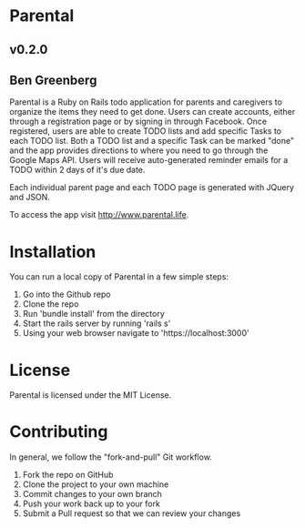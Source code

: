 # Parental
## v0.2.0
## Ben Greenberg

Parental is a Ruby on Rails todo application for parents and caregivers to organize the items they need to get done. Users can create accounts, either through a registration page or by signing in through Facebook. Once registered, users are able to create TODO lists and add specific Tasks to each TODO list. Both a TODO list and a specific Task can be marked "done" and the app provides directions to where you need to go through the Google Maps API. Users will receive auto-generated reminder emails for a TODO within 2 days of it's due date.

Each individual parent page and each TODO page is generated with JQuery and JSON.

To access the app visit http://www.parental.life.

# Installation

You can run a local copy of Parental in a few simple steps:

1. Go into the Github repo
2. Clone the repo
3. Run 'bundle install' from the directory
4. Start the rails server by running 'rails s'
5. Using your web browser navigate to 'https://localhost:3000'


# License

Parental is licensed under the MIT License.

# Contributing

In general, we follow the "fork-and-pull" Git workflow.

1. Fork the repo on GitHub
2. Clone the project to your own machine
3. Commit changes to your own branch
4. Push your work back up to your fork
5. Submit a Pull request so that we can review your changes
